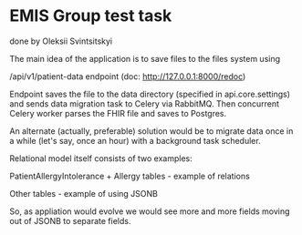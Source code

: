 # EMIS Group test task
done by Oleksii Svintsitskyi

The main idea of the application is to save files to the files system
using

/api/v1/patient-data endpoint (doc: http://127.0.0.1:8000/redoc)

Endpoint saves the file to the data directory (specified in api.core.settings)
and sends data migration task to Celery via RabbitMQ.
Then concurrent Celery worker parses the FHIR file and saves to Postgres.

An alternate (actually, preferable) solution would be to
migrate data once in a while (let's say, once an hour) with a
background task scheduler.

Relational model itself consists of two examples:

PatientAllergyIntolerance + Allergy tables - example of relations

Other tables - example of using JSONB

So, as appliation would evolve we would see more and more fields moving
out of JSONB to separate fields.